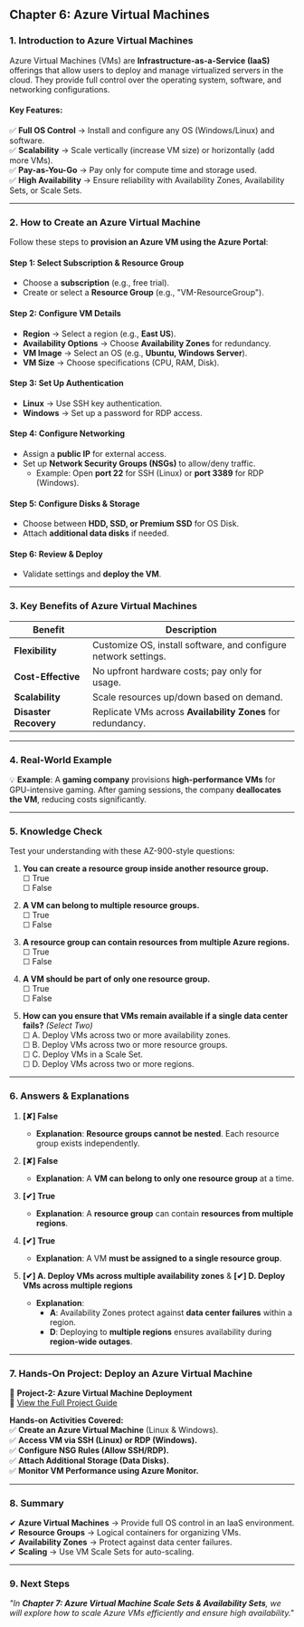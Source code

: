 ## **Chapter 6: Azure Virtual Machines**  

### **1. Introduction to Azure Virtual Machines**  
Azure Virtual Machines (VMs) are **Infrastructure-as-a-Service (IaaS)** offerings that allow users to deploy and manage virtualized servers in the cloud. They provide full control over the operating system, software, and networking configurations.  

#### **Key Features:**  
✅ **Full OS Control** → Install and configure any OS (Windows/Linux) and software.  
✅ **Scalability** → Scale vertically (increase VM size) or horizontally (add more VMs).  
✅ **Pay-as-You-Go** → Pay only for compute time and storage used.  
✅ **High Availability** → Ensure reliability with Availability Zones, Availability Sets, or Scale Sets.  

---  

### **2. How to Create an Azure Virtual Machine**  

Follow these steps to **provision an Azure VM using the Azure Portal**:  

#### **Step 1: Select Subscription & Resource Group**  
- Choose a **subscription** (e.g., free trial).  
- Create or select a **Resource Group** (e.g., "VM-ResourceGroup").  

#### **Step 2: Configure VM Details**  
- **Region** → Select a region (e.g., **East US**).  
- **Availability Options** → Choose **Availability Zones** for redundancy.  
- **VM Image** → Select an OS (e.g., **Ubuntu, Windows Server**).  
- **VM Size** → Choose specifications (CPU, RAM, Disk).  

#### **Step 3: Set Up Authentication**  
- **Linux** → Use SSH key authentication.  
- **Windows** → Set up a password for RDP access.  

#### **Step 4: Configure Networking**  
- Assign a **public IP** for external access.  
- Set up **Network Security Groups (NSGs)** to allow/deny traffic.  
  - Example: Open **port 22** for SSH (Linux) or **port 3389** for RDP (Windows).  

#### **Step 5: Configure Disks & Storage**  
- Choose between **HDD, SSD, or Premium SSD** for OS Disk.  
- Attach **additional data disks** if needed.  

#### **Step 6: Review & Deploy**  
- Validate settings and **deploy the VM**.  

---  

### **3. Key Benefits of Azure Virtual Machines**  

| **Benefit**          | **Description**                                                |  
|----------------------|----------------------------------------------------------------|  
| **Flexibility**      | Customize OS, install software, and configure network settings. |  
| **Cost-Effective**   | No upfront hardware costs; pay only for usage.                 |  
| **Scalability**      | Scale resources up/down based on demand.                       |  
| **Disaster Recovery**| Replicate VMs across **Availability Zones** for redundancy.    |  

---  

### **4. Real-World Example**  
💡 **Example**: A **gaming company** provisions **high-performance VMs** for GPU-intensive gaming. After gaming sessions, the company **deallocates the VM**, reducing costs significantly.  

---  

### **5. Knowledge Check**  
Test your understanding with these AZ-900-style questions:  

1) **You can create a resource group inside another resource group.**  
   ☐ True  
   ☐ False  

2) **A VM can belong to multiple resource groups.**  
   ☐ True  
   ☐ False  

3) **A resource group can contain resources from multiple Azure regions.**  
   ☐ True  
   ☐ False  

4) **A VM should be part of only one resource group.**  
   ☐ True  
   ☐ False  

5) **How can you ensure that VMs remain available if a single data center fails?** *(Select Two)*  
   ☐ A. Deploy VMs across two or more availability zones.  
   ☐ B. Deploy VMs across two or more resource groups.  
   ☐ C. Deploy VMs in a Scale Set.  
   ☐ D. Deploy VMs across two or more regions.  

---  

### **6. Answers & Explanations**  

1) **[✘] False**  
   - **Explanation**: **Resource groups cannot be nested**. Each resource group exists independently.  

2) **[✘] False**  
   - **Explanation**: A **VM can belong to only one resource group** at a time.  

3) **[✔] True**  
   - **Explanation**: A **resource group** can contain **resources from multiple regions**.  

4) **[✔] True**  
   - **Explanation**: A VM **must be assigned to a single resource group**.  

5) **[✔] A. Deploy VMs across multiple availability zones** & **[✔] D. Deploy VMs across multiple regions**  
   - **Explanation**:  
     - **A**: Availability Zones protect against **data center failures** within a region.  
     - **D**: Deploying to **multiple regions** ensures availability during **region-wide outages**.  

---  

### **7. Hands-On Project: Deploy an Azure Virtual Machine**  

📌 **Project-2: Azure Virtual Machine Deployment**  
🔗 [View the Full Project Guide](https://github.com/anup-cloudguru/AZ900-Learning-HandsOn-Labs/tree/main/Projects_HandsOn/Project-2_Azure-Virtual-Machine)  

**Hands-on Activities Covered:**  
✅ **Create an Azure Virtual Machine** (Linux & Windows).  
✅ **Access VM via SSH (Linux) or RDP (Windows).**  
✅ **Configure NSG Rules (Allow SSH/RDP).**  
✅ **Attach Additional Storage (Data Disks).**  
✅ **Monitor VM Performance using Azure Monitor.**  

---  

### **8. Summary**  
✔ **Azure Virtual Machines** → Provide full OS control in an IaaS environment.  
✔ **Resource Groups** → Logical containers for organizing VMs.  
✔ **Availability Zones** → Protect against data center failures.  
✔ **Scaling** → Use VM Scale Sets for auto-scaling.  

---  

### **9. Next Steps**  
*"In **Chapter 7: Azure Virtual Machine Scale Sets & Availability Sets**, we will explore how to scale Azure VMs efficiently and ensure high availability."*
